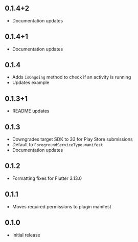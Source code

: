 ## 0.1.4+2

- Documentation updates

## 0.1.4+1

- Documentation updates

## 0.1.4

- Adds `isOngoing` method to check if an activity is running
- Updates example

## 0.1.3+1

- README updates

## 0.1.3

- Downgrades target SDK to 33 for Play Store submissions
- Default to `ForegroundServiceType.manifest`
- Documentation updates

## 0.1.2

- Formatting fixes for Flutter 3.13.0

## 0.1.1

- Moves required permissions to plugin manifest

## 0.1.0

- Initial release
